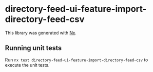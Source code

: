 # directory-feed-ui-feature-import-directory-feed-csv

This library was generated with [Nx](https://nx.dev).

## Running unit tests

Run `nx test directory-feed-ui-feature-import-directory-feed-csv` to execute the unit tests.
